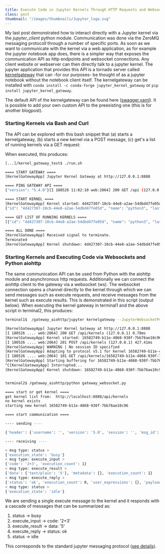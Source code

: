 ```yaml
---
title: Execute Code in Jupyter Kernels Through HTTP Requests and Websockets
class: post
thumbnail: "/images/thumbnails/Jupyter_logo.svg"
---
```

My last post demonstrated how to interact directly with a Jupyter kernel via the <i>jupyter_client</i> python module. Communication was done via the ZeroMQ messaging protocoll through a number of specific ports.
As soon as we want to communicate with the kernel via a web application, as for example the jupyter notebook app does, there is a simpler way that exposes the communication API as http endpoints and websocket connections.
Any client website or webserver can then directly talk to a jupyter kernel.
The jupyter application that provides this API is a tornado server called <a href="https://github.com/jupyter/kernel_gateway">kernelgateway</a> that can -for our purposes- be thought of as a jupyter notebook without the notebook client itself.
The kernelgateway can be installed with `conda install -c conda-forge jupyter_kernel_gateway` or `pip install jupyter_kernel_gateway`. <br />

The default API of the kernelgateway can be found here (<a href="https://github.com/jupyter/kernel_gateway/blob/master/kernel_gateway/jupyter_websocket/swagger.yaml">swagger.yaml</a>).
It is possible to add your own custom API to the preexisting one (this is for another blogpost).

### Starting Kernels via Bash and Curl

The API can be explored with this bash snippet that (a) starts a kernelgateway, (b) starts a new kernel via a POST message, (c) get's a list of running kernels via a GET request:

<script src="https://gist.github.com/MMesch/24bb44132957f78001d25287255c9648.js"></script>

When executed, this produces:

```bash
[...]/kernel_gateway_test$ ./run.sh 

==== START GATEWAY ====
[KernelGatewayApp] Jupyter Kernel Gateway at http://127.0.0.1:8888

==== PING GATEWAY API ====
{"version": "5.4.0"}[I 180526 11:02:10 web:2064] 200 GET /api (127.0.0.1) 1.40ms

==== START KERNEL ====
[KernelGatewayApp] Kernel started: 4d427307-10cb-44e8-a2ae-54dbd47fe05d
{"id": "4d427307-10cb-44e8-a2ae-54dbd47fe05d", "name": "python3", "last_activity": "2018-05-26T09:02:10.639301Z", "execution_state": "starting", "connections": 0}[I 180526 11:02:10 web:2064] 201 POST /api/kernels (127.0.0.1) 456.17ms

==== GET LIST OF RUNNING KERNELS ====
[{"id": "4d427307-10cb-44e8-a2ae-54dbd47fe05d", "name": "python3", "last_activity": "2018-05-26T09:02:10.639301Z", "execution_state": "starting", "connections": 0}][I 180526 11:02:10 web:2064] 200 GET /api/kernels (127.0.0.1) 0.59ms

==== ALL DONE ====
[KernelGatewayApp] Received signal to terminate.
Terminated
[KernelGatewayApp] Kernel shutdown: 4d427307-10cb-44e8-a2ae-54dbd47fe05d
```

### Starting Kernels and Executing Code via Websockets and Python aiohttp

The same communication API can be used from Python with the aiohttp module and asynchronous http requests.
Additionally we can connect the aiohttp client to the gateway via a websocket (ws).
The websocket connection opens a channel directly to the kernel through which we can send messages such as execute requests, and receive messages from the kernel such as execute results.
This is demonstrated in this script (output below).
When executing the kernel gateway in terminal1 and the above script in terminal2, this produces:

<script src="https://gist.github.com/MMesch/1647615e2e046648a5cac262836e58f8.js"></script>

```bash
terminal1$  /gateway_aiohttp/jupyter kernelgateway --JupyterWebsocketPersonality.list_kernels=True

[KernelGatewayApp] Jupyter Kernel Gateway at http://127.0.0.1:8888
[I 180526 .... web:2064] 200 GET /api/kernels (127.0.0.1) 0.78ms
[KernelGatewayApp] Kernel started: 16582749-b11e-4868-930f-7bb76ae10c96
[I 180526 .... web:2064] 201 POST /api/kernels (127.0.0.1) 427.41ms
[KernelGatewayApp] WARNING | No session ID specified
[KernelGatewayApp] Adapting to protocol v5.1 for kernel 16582749-b11e-4868-930f-7bb76ae10c96
[I 180526 .... web:2064] 101 GET /api/kernels/16582749-b11e-4868-930f-7bb76ae10c96/channels (127.0.0.1) 621.36ms
[KernelGatewayApp] Starting buffering for 16582749-b11e-4868-930f-7bb76ae10c96:1c08d7b3-97f4656534aede0cd4ddb32a
^C[KernelGatewayApp] Interrupted...
[KernelGatewayApp] Kernel shutdown: 16582749-b11e-4868-930f-7bb76ae10c96


terminal2$ /gateway_aiohttp/python gateway_websocket.py

==== start or get kernel ====
get kernel list from:  http://localhost:8888/api/kernels
no kernel exists
starting new kernel 16582749-b11e-4868-930f-7bb76ae10c96

==== start communication ====

---- sending ----

{'header': {'username': '', 'version': '5.0', 'session': '', 'msg_id': '99bd09c585284c3f8f5e7ce1310d698b', 'msg_type': 'execute_request'}, 'parent_header': {}, 'channel': 'shell', 'content': {'code': '2+3', 'silent': False, 'store_history': False, 'user_expressions': {}, 'allow_stdin': False}, 'metadata': {}, 'buffers': {}}

---- receiving ----

< msg type: status >
{'execution_state': 'busy'}
< msg type: execute_input >
{'code': '2+3', 'execution_count': 1}
< msg type: execute_result >
{'data': {'text/plain': '5'}, 'metadata': {}, 'execution_count': 1}
< msg type: execute_reply >
{'status': 'ok', 'execution_count': 0, 'user_expressions': {}, 'payload': []}
< msg type: status >
{'execution_state': 'idle'}
```

We are sending a single execute message to the kernel and it responds with a cascade of messages that can be summarized as:

1. status -> busy
2. execute_input -> code: '2+3'
3. execute_result -> data: '5'
4. execute_reply -> status: ok
5. status -> idle

This corresponds to the standard jupyter messaging protocol (<a href="http://jupyter-client.readthedocs.io/en/stable/messaging.html" target="_blank">see details</a>).
